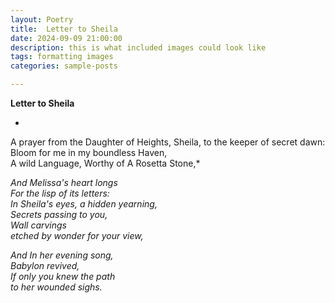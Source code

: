 ```yaml
---
layout: Poetry
title:  Letter to Sheila
date: 2024-09-09 21:00:00
description: this is what included images could look like
tags: formatting images
categories: sample-posts

---
```

**Letter to Sheila**

*  
A prayer from the Daughter of Heights, Sheila,
to the keeper of secret dawn:
Bloom for me in my boundless Haven,  
A wild Language,
Worthy of
A Rosetta Stone,* 

*And Melissa's heart longs  
For the lisp of its letters:  
In Sheila's eyes, a hidden yearning,  
Secrets passing to you,  
Wall carvings  
etched by wonder for your view,* 

*And In her evening song,  
Babylon revived,  
If only you knew the path  
to her wounded sighs.*
